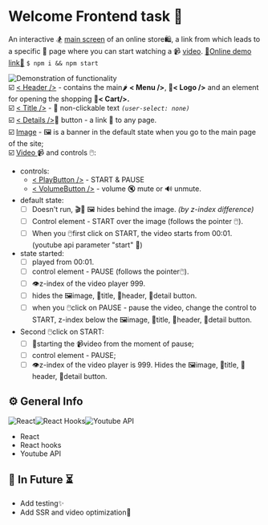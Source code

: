 # Welcome Frontend task :brain:

An interactive 🏂 [main screen](https://www.figma.com/file/zedO0LwkerytSEVWr9ukLj/MIXIT-TEST?node-id=0%3A1&viewport=241%2C48%2C0.07) of an online store🛍️, a link from which leads to a specific 📄 page where you can start watching a 📹 [video](https://www.youtube.com/watch?v=ReTGM_h52q0). <a href="https://e-commerce-model-42480.web.app/">:link:Online demo link:link:</a>
`$ npm i && npm start`

![Demonstration of functionality](https://i.ibb.co/JKNbC39/Peek-2021-09-08-07-02.gif)<br/>
:ballot_box_with_check: [< Header />](https://github.com/Zwerruga/MIXIT.-Front-End./blob/main/src/components/Header.jsx) - contains the main🌶️ **< Menu />**, 🌠**< Logo />** and an element for opening the shopping 🛒**< Cart/>.**<br/>
:ballot_box_with_check: [< Title />](https://github.com/Zwerruga/MIXIT.-Front-End./blob/main/src/components/Title.jsx) - 📘 non-clickable text _`(user-select: none)`_<br/>
:ballot_box_with_check: [< Details />](https://github.com/Zwerruga/MIXIT.-Front-End./blob/main/src/components/ButtonDetails.jsx)🔘 button - a link :link: to any page.<br/>
:ballot_box_with_check: [Image](https://github.com/Zwerruga/MIXIT.-Front-End./blob/main/src/images/%D0%A1%D0%BD%D0%B8%D0%BC%D0%BE%D0%BA%20%D1%8D%D0%BA%D1%80%D0%B0%D0%BD%D0%B0%202021-08-18%20%D0%B2%2010.50%201.png) - 🖼️ is a banner in the default state when you go to the main page of the site;<br/>
:ballot_box_with_check: [Video ](https://github.com/Zwerruga/MIXIT.-Front-End./blob/main/src/components/Player.jsx) 📹 and controls 🖱️:

- controls:
  - [< PlayButton />](https://github.com/Zwerruga/MIXIT.-Front-End./blob/main/src/components/PlayButton.jsx) - START & PAUSE
  - [< VolumeButton />](https://github.com/Zwerruga/MIXIT.-Front-End./blob/main/src/components/VolumeButton.jsx) - volume 🔇 mute or 🔊 unmute.
- default state:
  - [ ] Doesn't run, 🎬🏃 🖼️ hides behind the image. _(by z-index difference)_
  - [ ] Control element - START over the image (follows the pointer 🖱️).
  - [ ] When you 🖱️first click on START, the video starts from 00:01. (youtube api parameter "start" 🏁)
- state started:
  - [ ] played from 00:01.
  - [ ] control element - PAUSE (follows the pointer🖱️).
  - [ ] 👁️z-index of the video player 999.
  - [ ] hides the 🖼️image, 📘title, 📄header, 🔘detail button.
  - [ ] when you 🖱️click on PAUSE - pause the video, change the control to START, z-index below the 🖼️image, 📘title, 📄header, 🔘detail button.
- Second 🖱️click on START:
  - [ ] 🏁starting the 📹video from the moment of pause;
  - [ ] control element - PAUSE;
  - [ ] 👁️z-index of the video player is 999. Hides the 🖼️image, 📘title, 📄header, 🔘detail button.

## ⚙️ General Info

![React](https://img.shields.io/badge/React-20232A?style=for-the-badge&logo=react&logoColor=61DAFB)![React Hooks](https://img.shields.io/badge/React_Hooks-778899?style=for-the-badge&logo=react&logoColor=61DAFB)![Youtube API](https://img.shields.io/badge/YouTube_Api-ff0000?style=for-the-badge&logo=google&logoColor=white)

- React<br/>
- React hooks<br/>
- Youtube API<br/>

## 🔮 In Future ⏳

- Add testing✨
- Add SSR and video optimization📑

